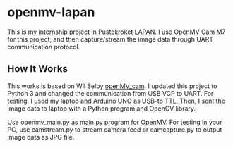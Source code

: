 # openmv-lapan
This is my internship project in Pustekroket LAPAN. I use OpenMV Cam M7 for this project, and then capture/stream the image data through UART communication protocol.

## How It Works
This works is based on Wil Selby [openMV_cam](https://github.com/wilselby/openmv_cam). I updated this project to Python 3 and changed the communication from USB VCP to UART. For testing, I used my laptop and Arduino UNO as USB-to TTL. Then, I sent the image data to laptop with a Python program and OpenCV library.

Use openmv_main.py as main.py program for OpenMV. For testing in your PC, use camstream.py to stream camera feed or camcapture.py to output image data as JPG file.
